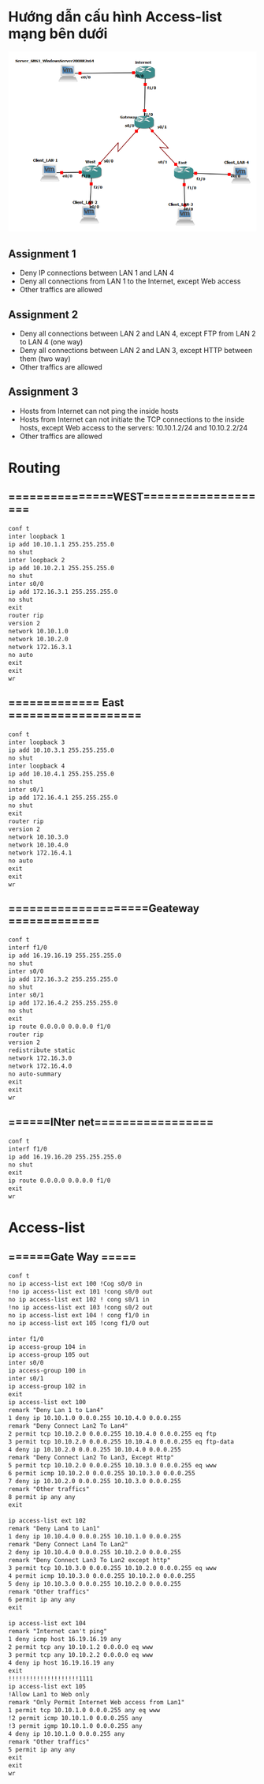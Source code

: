 # **Hướng dẫn cấu hình Access-list mạng bên dưới**

![Settings Window](https://raw.githubusercontent.com/lemin2601/CCNA-GNS3/master/Access-list/screenshot.png)

## Assignment 1
- Deny IP connections between LAN 1 and LAN 4
- Deny all connections from LAN 1 to the Internet, except Web access
- Other traffics are allowed
## Assignment 2
- Deny all connections between LAN 2 and LAN 4, except FTP from LAN 2 to LAN 4 (one way)
- Deny all connections between LAN 2 and LAN 3, except HTTP between them (two way)
- Other traffics are allowed
## Assignment 3
- Hosts from Internet can not ping the inside hosts
- Hosts from Internet can not initiate the TCP connections to the inside hosts, except Web access to
the servers: 10.10.1.2/24 and 10.10.2.2/24
- Other traffics are allowed
# Routing 
## ===============WEST===================
```
conf t
inter loopback 1
ip add 10.10.1.1 255.255.255.0
no shut
inter loopback 2
ip add 10.10.2.1 255.255.255.0
no shut
inter s0/0
ip add 172.16.3.1 255.255.255.0
no shut
exit
router rip
version 2
network 10.10.1.0
network 10.10.2.0
network 172.16.3.1
no auto
exit
exit
wr
```
## ============= East ===================
```
conf t
inter loopback 3
ip add 10.10.3.1 255.255.255.0
no shut
inter loopback 4
ip add 10.10.4.1 255.255.255.0
no shut
inter s0/1
ip add 172.16.4.1 255.255.255.0
no shut
exit
router rip
version 2
network 10.10.3.0
network 10.10.4.0
network 172.16.4.1
no auto
exit
exit
wr
```
## ====================Geateway =============
```
conf t
interf f1/0
ip add 16.19.16.19 255.255.255.0
no shut
inter s0/0
ip add 172.16.3.2 255.255.255.0
no shut
inter s0/1
ip add 172.16.4.2 255.255.255.0
no shut
exit
ip route 0.0.0.0 0.0.0.0 f1/0
router rip
version 2
redistribute static
network 172.16.3.0
network 172.16.4.0
no auto-summary
exit
exit
wr
```
## ======INter net=================
```
conf t
interf f1/0
ip add 16.19.16.20 255.255.255.0
no shut
exit
ip route 0.0.0.0 0.0.0.0 f1/0
exit
wr

```
# Access-list
## ======Gate Way =====
```
conf t
no ip access-list ext 100 !Cog s0/0 in
!no ip access-list ext 101 !cong s0/0 out
no ip access-list ext 102 ! cong s0/1 in
!no ip access-list ext 103 !cong s0/2 out
no ip access-list ext 104 ! cong f1/0 in
no ip access-list ext 105 !cong f1/0 out

inter f1/0
ip access-group 104 in
ip access-group 105 out
inter s0/0
ip access-group 100 in
inter s0/1
ip access-group 102 in
exit
ip access-list ext 100
remark "Deny Lan 1 to Lan4"
1 deny ip 10.10.1.0 0.0.0.255 10.10.4.0 0.0.0.255
remark "Deny Connect Lan2 To Lan4"
2 permit tcp 10.10.2.0 0.0.0.255 10.10.4.0 0.0.0.255 eq ftp
3 permit tcp 10.10.2.0 0.0.0.255 10.10.4.0 0.0.0.255 eq ftp-data
4 deny ip 10.10.2.0 0.0.0.255 10.10.4.0 0.0.0.255
remark "Deny Connect Lan2 To Lan3, Except Http"
5 permit tcp 10.10.2.0 0.0.0.255 10.10.3.0 0.0.0.255 eq www
6 permit icmp 10.10.2.0 0.0.0.255 10.10.3.0 0.0.0.255
7 deny ip 10.10.2.0 0.0.0.255 10.10.3.0 0.0.0.255
remark "Other traffics"
8 permit ip any any
exit

ip access-list ext 102
remark "Deny Lan4 to Lan1"
1 deny ip 10.10.4.0 0.0.0.255 10.10.1.0 0.0.0.255
remark "Deny Connect Lan4 To Lan2"
2 deny ip 10.10.4.0 0.0.0.255 10.10.2.0 0.0.0.255
remark "Deny Connect Lan3 To Lan2 except http"
3 permit tcp 10.10.3.0 0.0.0.255 10.10.2.0 0.0.0.255 eq www
4 permit icmp 10.10.3.0 0.0.0.255 10.10.2.0 0.0.0.255
5 deny ip 10.10.3.0 0.0.0.255 10.10.2.0 0.0.0.255
remark "Other traffics"
6 permit ip any any
exit

ip access-list ext 104
remark "Internet can't ping"
1 deny icmp host 16.19.16.19 any
2 permit tcp any 10.10.1.2 0.0.0.0 eq www
3 permit tcp any 10.10.2.2 0.0.0.0 eq www
4 deny ip host 16.19.16.19 any  
exit
!!!!!!!!!!!!!!!!!!!!1111
ip access-list ext 105
!Allow Lan1 to Web only
remark "Only Permit Internet Web access from Lan1"
1 permit tcp 10.10.1.0 0.0.0.255 any eq www
!2 permit icmp 10.10.1.0 0.0.0.255 any
!3 permit igmp 10.10.1.0 0.0.0.255 any
4 deny ip 10.10.1.0 0.0.0.255 any
remark "Other traffics"
5 permit ip any any
exit
exit
wr

```
